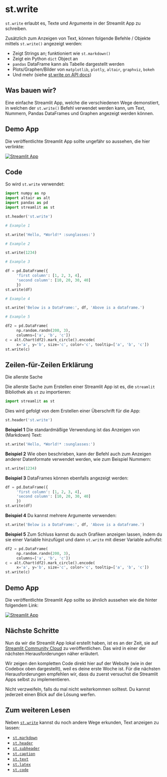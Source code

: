 # st.write

`st.write` erlaubt es, Texte und Argumente in der Streamlit App zu schreiben.

Zusätzlich zum Anzeigen von Text, können folgende Befehle / Objekte mittels `st.write()` angezeigt werden:

- Zeigt Strings an; funktioniert wie `st.markdown()`
- Zeigt ein Python `dict` Object an
- `pandas` DataFrame kann als Tabelle dargestellt werden
- Plots/Graphen/Bilder von `matplotlib`, `plotly`, `altair`, `graphviz`, `bokeh`
- Und mehr (siehe [st.write on API docs](https://docs.streamlit.io/library/api-reference/write-magic/st.write))

## Was bauen wir?

Eine einfache Streamlit App, welche die verschiedenen Wege demonstiert, in welchen der `st.write()` Befehl verwendet werden kann, um Text, Nummern, Pandas DataFrames und Graphen angezeigt werden können.

## Demo App

Die veröffentlichte Streamlit App sollte ungefähr so aussehen, die hier verlinkte:

[![Streamlit App](https://static.streamlit.io/badges/streamlit_badge_black_white.svg)](https://share.streamlit.io/dataprofessor/st.write/)

## Code

So wird `st.write` verwendet:

```python
import numpy as np
import altair as alt
import pandas as pd
import streamlit as st

st.header('st.write')

# Example 1

st.write('Hello, *World!* :sunglasses:')

# Example 2

st.write(1234)

# Example 3

df = pd.DataFrame({
     'first column': [1, 2, 3, 4],
     'second column': [10, 20, 30, 40]
     })
st.write(df)

# Example 4

st.write('Below is a DataFrame:', df, 'Above is a dataframe.')

# Example 5

df2 = pd.DataFrame(
     np.random.randn(200, 3),
     columns=['a', 'b', 'c'])
c = alt.Chart(df2).mark_circle().encode(
     x='a', y='b', size='c', color='c', tooltip=['a', 'b', 'c'])
st.write(c)
```

## Zeilen-für-Zeilen Erklärung

Die allerste Sache

Die allerste Sache zum Erstellen einer Streamlit App ist es, die `streamlit` Bibliothek als `st` zu importieren:

```python
import streamlit as st
```

Dies wird gefolgt von dem Erstellen einer Überschrift für die App:

```python
st.header('st.write')
```

**Beispiel 1**
Die standardmäßige Verwendung ist das Anzeigen von (Markdown) Text:

```python
st.write('Hello, *World!* :sunglasses:')
```

**Beispiel 2**
Wie oben beschrieben, kann der Befehl auch zum Anzeigen anderer Datenformate verwendet werden, wie zum Beispiel Nummern:

```python
st.write(1234)
```

**Beispiel 3**
DataFrames können ebenfalls angezeigt werden:

```python
df = pd.DataFrame({
     'first column': [1, 2, 3, 4],
     'second column': [10, 20, 30, 40]
     })
st.write(df)
```

**Beispiel 4**
Du kannst mehrere Argumente verwenden:

```python
st.write('Below is a DataFrame:', df, 'Above is a dataframe.')
```

**Beispiel 5**
Zum Schluss kannst du auch Grafiken anzeigen lassen, indem du sie einer Variable hinzufügst und dann `st.write` mit dieser Variable aufrufst:

```python
df2 = pd.DataFrame(
     np.random.randn(200, 3),
     columns=['a', 'b', 'c'])
c = alt.Chart(df2).mark_circle().encode(
     x='a', y='b', size='c', color='c', tooltip=['a', 'b', 'c'])
st.write(c)
```

## Demo App

Die veröffentlichte Streamlit App sollte so ähnlich aussehen wie die hinter folgendem Link:

[![Streamlit App](https://static.streamlit.io/badges/streamlit_badge_black_white.svg)](https://share.streamlit.io/dataprofessor/st.write/)

## Nächste Schritte

Nun da wir die Streamlit App lokal erstellt haben, ist es an der Zeit, sie auf [Streamlit Community Cloud](https://streamlit.io/cloud) zu veröffentlichen. Das wird in einer der nächsten Herausforderungen näher erläutert.

Wir zeigen den kompletten Code direkt hier auf der Website (wie in der Codebox oben dargestellt), weil es deine erste Woche ist.
Für die nächsten Herausforderungen empfehlen wir, dass du zuerst versuchst die Streamlit Apps selbst zu implementieren.

Nicht verzweifeln, falls du mal nicht weiterkommen solltest. Du kannst jederzeit einen Blick auf die Lösung werfen.

## Zum weiteren Lesen

Neben [`st.write`](https://docs.streamlit.io/library/api-reference/write-magic/st.write) kannst du noch andere Wege erkunden, Text anzeigen zu lassen:

- [`st.markdown`](https://docs.streamlit.io/library/api-reference/text/st.markdown)
- [`st.header`](https://docs.streamlit.io/library/api-reference/text/st.header)
- [`st.subheader`](https://docs.streamlit.io/library/api-reference/text/st.subheader)
- [`st.caption`](https://docs.streamlit.io/library/api-reference/text/st.caption)
- [`st.text`](https://docs.streamlit.io/library/api-reference/text/st.text)
- [`st.latex`](https://docs.streamlit.io/library/api-reference/text/st.latex)
- [`st.code`](https://docs.streamlit.io/library/api-reference/text/st.code)
